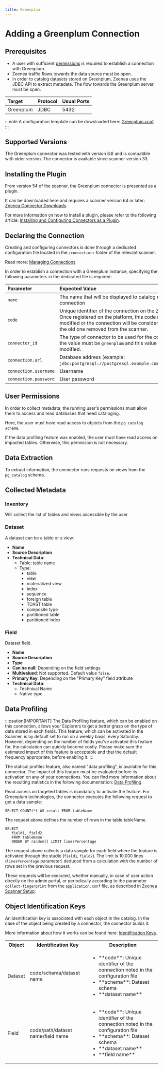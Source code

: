 ```yaml
---
title: Greenplum 
---
```


# Adding a Greenplum  Connection

## Prerequisites

* A user with sufficient [permissions](#user-permissions) is required to establish a connection with Greenplum.
* Zeenea traffic flows towards the data source must be open.
* In order to catalog datasets stored on Greenplum, Zeenea uses the JDBC API to extract metadata. The flow towards the Greenplum server must be open. 

| Target| Protocol | Usual Ports |
| :--- | :--- | :--- |
| Greenplum | JDBC | 5432 |

:::note
A configuration template can be downloaded here: [Greenplum.conf](https://actian.file.force.com/sfc/dist/version/download/?oid=00D300000001XnW&ids=068Nu00000GUgqD&d=%2Fa%2FNu000002lgHB%2FHbG8nqK6P.iKW.bGC0kFb.8zCn3MFgq3YMgk.OMYbAM&asPdf=false).
:::

## Supported Versions

The Greenplum connector was tested with version 6.8 and is compatible with older version. The connector is available since scanner version 33.

## Installing the Plugin

From version 54 of the scanner, the Greenplum connector is presented as a plugin. 

It can be downloaded here and requires a scanner version 64 or later: [Zeenea Connector Downloads](./zeenea-connectors-list.md).

For more information on how to install a plugin, please refer to the following article: [Installing and Configuring Connectors as a Plugin](./zeenea-connectors-install-as-plugin.md).

## Declaring the Connection

Creating and configuring connectors is done through a dedicated configuration file located in the `/connections` folder of the relevant scanner.

Read more: [Managing Connections](./zeenea-managing-connections.md)
 
In order to establish a connection with a Greenplum instance, specifying the following parameters in the dedicated file is required:

| Parameter| Expected Value |
| :--- | :--- |
| `name` | The name that will be displayed to catalog users for this connection | 
| `code` | Unique identifier of the connection on the Zeenea platform. Once registered on the platform, this code must not be modified or the connection will be considered as new and the old one removed from the scanner. | 
| `connector_id` | The type of connector to be used for the connection. Here, the value must be `greenplum` and this value must not be modified. | 
| `connection.url` | Database address (example: `jdbc:postgresql://postgresql.example.com:5432/database`) |
| `connection.username` | Username |
| `connection.password` | User password |

## User Permissions

In order to collect metadata, the running user's permissions must allow them to access and read databases that need cataloging. 

Here, the user must have read access to objects from the `pg_catalog schema`.

If the data profiling feature was enabled, the user must have read access on impacted tables. Otherwise, this permission is not necessary.

## Data Extraction

To extract information, the connector runs requests on views from the `pg_catalog` schema.

## Collected Metadata

### Inventory

Will collect the list of tables and views accessible by the user.  

### Dataset

A dataset can be a table or a view. 

* **Name**
* **Source Description**
* **Technical Data**:
  * Table: table name
  * Type:
    * table
    * view
    * materialized view
    * index
    * sequence
    * foreign table
    * TOAST table
    * composite type
    * partitioned table
    * partitioned index

### Field

Dataset field. 

* **Name**
* **Source Description**
* **Type**
* **Can be null**: Depending on the field settings
* **Multivalued**: Not supported. Default value `false`.
* **Primary Key**: Depending on the "Primary Key" field attribute
* **Technical Data**:
  * Technical Name
  * Native type

## Data Profiling

:::caution[IMPORTANT]
The Data Profiling feature, which can be enabled on this connection, allows your Explorers to get a better grasp on the type of data stored in each fields. This feature, which can be activated in the Scanner, is by default set to run on a weekly basis, every Saturday. However, depending on the number of fields you've activated this feature for, the calculation can quickly become costly. Please make sure the estimated impact of this feature is acceptable and that the default frequency appropriate, before enabling it.
:::

The statical profiles feature, also named "data profiling", is available for this connector. The impact of this feature must be evaluated before its activation on any of your connections. You can find more information about the resulting statistics in the following documentation: [Data Profiling](./zeenea-data-profiling.md).

Read access on targeted tables is mandatory to activate the feature. For Greenplum technologies, the connector executes the following request to get a data sample: 

`SELECT COUNT(*) AS result FROM tableName`
 
 The request above defines the number of rows in the table tableName.

```
SELECT
   field1, field2
   FROM tableName
   ORDER BY random() LIMIT linesPercentage
``` 
 
The request above collects a data sample for each field where the feature is activated through the studio (`field1`, `field2`). The limit is 10.000 lines (`linesPercentage` parameter) deduced from a calculation with the number of rows set in the previous request.

These requests will be executed, whether manually, in case of user action directly on the admin portal, or periodically according to the parameter `collect-fingerprint` from the `application.conf` file, as described in [Zeenea Scanner Setup](./zeenea-scanner-setup.md).

## Object Identification Keys

An identification key is associated with each object in the catalog. In the case of the object being created by a connector, the connector builds it.

More information about how it works can be found here: [Identification Keys](./zeenea-identification-keys.md).

<table>
  <tr><th>Object</th><th>Identification Key</th><th>Description</th></tr>
  <tr>
    <td>Dataset</td>
    <td>code/schema/dataset name</td>
    <td>
      <ul>
        <li>**code**: Unique identifier of the connection noted in the configuration file</li>
        <li>**schema**: Dataset schema</li>
        <li>**dataset name**</li>
      </ul>
    </td>
  </tr>
  <tr>
    <td>Field</td>
    <td>code/path/dataset name/field name</td>
    <td>
      <ul>
        <li>**code**: Unique identifier of the connection noted in the configuration file</li>
        <li>**schema**: Dataset schema</li>
        <li>**dataset name**</li>
        <li>**field name**</li>
      </ul>
    </td>
  </tr>
</table>
